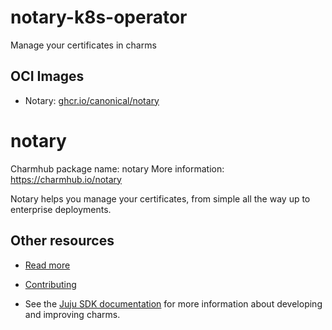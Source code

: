 # notary-k8s-operator
Manage your certificates in charms

## OCI Images

- Notary: [ghcr.io/canonical/notary](https://github.com/canonical/notary)

# notary

Charmhub package name: notary
More information: https://charmhub.io/notary

Notary helps you manage your certificates, from simple all the way up to enterprise deployments.

## Other resources

- [Read more](https://github.com/canonical/notary/blob/main/README.md)

- [Contributing](CONTRIBUTING.md)

- See the [Juju SDK documentation](https://juju.is/docs/sdk) for more information about developing and improving charms.
